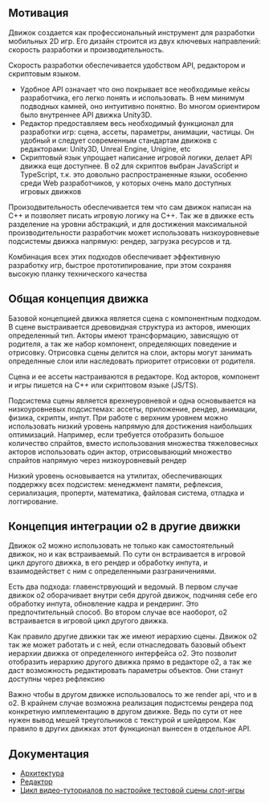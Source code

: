 ## Мотивация

Движок создается как профессиональный инструмент для разработки мобильных 2D игр. Его дизайн строится из двух ключевых направлений: скорость разработки и производительность. 

Скорость разработки обеспечивается удобством API, редактором и скриптовым языком. 
- Удобное API означает что оно покрывает все необходимые кейсы разработчика, его легко понять и использовать. В нем минимум подводных камней, оно интуитивно понятно. Во многом ориентиром было внутреннее API движка Unity3D.
- Редактор предоставляем весь необходимый функционал для разработки игр: сцена, ассеты, параметры, анимации, частицы. Он удобный и следует современным стандартам движокв с редакторами: Unity3D, Unreal Engine, Unigine, etc
- Скриптовый язык упрощает написание игровой логики, делает API движка еще доступнее. В о2 для скриптов выбран JavaScript и TypeScript, т.к. это довольно распространенные языки, особенно среди Web разработчиков, у которых очень мало доступных игровых движков

Произодвительность обеспечивается тем что сам движок написан на С++ и позволяет писать игровую логику на С++. Так же в движке есть разделение на уровни абстракций, и для достижения максимальной производительности разработчик может использовать низкоуровневые подсистемы движка напрямую: рендер, загрузка ресурсов и тд.

Комбинация всех этих подходов обеспечивает эффективную разработку игр, быстрое прототипирование, при этом сохраняя высокую планку технического качества

## Общая концепция движка

Базовой концепцией движка является сцена с компонентным подходом. В сцене выстраивается древовидная структура из акторов, имеющих определенный тип. Акторы имеют трансформацию, зависящую от родителя, а так же набор компонент, определяющих поведение и отрисовку. Отрисовка сцены делится на слои, акторы могут занимать определнные слои или наследовать приоритет отрисовки от родителя.

Сцена и ее ассеты настраиваются в редакторе. Код акторов, компонент и игры пишется на С++ или скриптовом языке (JS/TS).

Подсистема сцены является врехнеуровневой и одна основывается на низкоуровневых подсистемах: ассеты, приложение, рендер, анимации, физика, скрипты, инпут. При работе с верхним уровнем можно использовать низкий уровень напрямую для достижения наибольших оптимизаций. Например, если требуется отобразить большое количество спрайтов, вместо использования множества тяжеловесных акторов использовать один актор, отрисовывающий множество спрайтов напрямую через низкоуровневый рендер

Низкий уровень основывается на утилитах, обеспечивающих поддержку всех подсистем: менеджмент памяти, рефлексия, сериализация, проперти, математика, файловая система, отладка и логгирование.

## Концепция интеграции о2 в другие движки

Движок о2 можно использовать не только как самостоятельный движок, но и как встраиваемый. По сути он встраивается в игровой цикл другого движка, в его рендер и обработку инпута, и взаимодействет с ним с определенными разграничениями.

Есть два подхода: главенстрвующий и ведомый. В первом случае движок о2 оборачивает внутри себя другой движок, подчиняя себе его обработку инпута, обновление кадра и рендеринг. Это предпочтительный способ. Во втором случае все наоборот, о2 встраивается в игровой цикл другого движка.

Как правило другие движки так же имеют иерархию сцены. Движок о2 так же может работать и с ней, если отнаследовать базовый объект иерархии движка от определенного интерфейса о2. Это позволит отобразить иерархию другого движка прямо в редакторе о2, а так же даст возможность редактировать параметры объектов. Они станут доступны через рефлексию

Важно чтобы в другом движке использовалось то же render api, что и в o2. В крайнем случае возможна реализация подистсемы рендера под конкретную имплементацию в другом движке. Ведь по сути от нее нужен вывод мешей треугольников с текстурой и шейдером. Как правило в других движках этот функционал вынесен в отдельное API.

## Документация
- [Архитектура](/Docs/ru/Architecture/architecture.md)
- [Редактор](/Docs/ru/Editor/editor.md)
- [Цикл видео-туториалов по настройке тестовой сцены слот-игры](https://drive.google.com/drive/folders/1m-lgSaM2hYQxbKnIwymDfMCe3SzjKrP1?usp=sharing)
